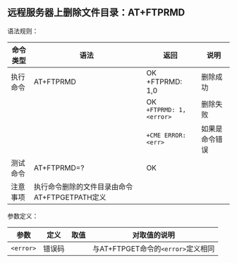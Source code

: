 ## 远程服务器上删除文件目录：AT+FTPRMD

语法规则：

| 命令类型 | 语法                                          | 返回                        | 说明           |
| -------- | --------------------------------------------- | --------------------------- | -------------- |
| 执行命令 | AT+FTPRMD                                     | OK <br>+FTPRMD: 1,0         | 删除成功       |
|          |                                               | OK <br>`+FTPRMD: 1,<error>` | 删除失败       |
|          |                                               | `+CME ERROR: <err>`         | 如果是命令错误 |
| 测试命令 | AT+FTPRMD=?                                   | OK                          |                |
| 注意事项 | 执行命令删除的文件目录由命令AT+FTPGETPATH定义 |                             |                |

 

参数定义：

| 参数      | 定义   | 取值 | 对取值的说明                       |
| --------- | ------ | ---- | ---------------------------------- |
| `<error>` | 错误码 |      | 与AT+FTPGET命令的`<error>`定义相同 |
